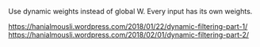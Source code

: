 Use dynamic weights instead of global W. Every input has its own weights.

https://hanialmousli.wordpress.com/2018/01/22/dynamic-filtering-part-1/
https://hanialmousli.wordpress.com/2018/02/01/dynamic-filtering-part-2/
